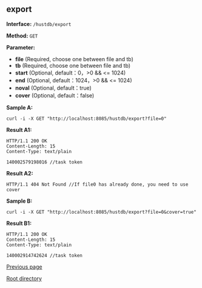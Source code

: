 ## export ##

**Interface:** `/hustdb/export`

**Method:** `GET`

**Parameter:** 

*  **file** (Required, choose one between file and tb)
*  **tb** (Required, choose one between file and tb)
*  **start** (Optional, default：0，>0 && <= 1024)  
*  **end** (Optional, default：1024，>0 && <= 1024)
*  **noval** (Optional, default：true)
*  **cover** (Optional, default：false)

**Sample A:**

    curl -i -X GET "http://localhost:8085/hustdb/export?file=0"

**Result A1:**

	HTTP/1.1 200 OK
	Content-Length: 15
	Content-Type: text/plain

	140002579198016 //task token

**Result A2:**

	HTTP/1.1 404 Not Found //If file0 has already done, you need to use cover

**Sample B:**

    curl -i -X GET "http://localhost:8085/hustdb/export?file=0&cover=true"

**Result B1:**

	HTTP/1.1 200 OK
	Content-Length: 15
	Content-Type: text/plain

	140002914742624 //task token

[Previous page](../hustdb.md)

[Root directory](../../../index.md)